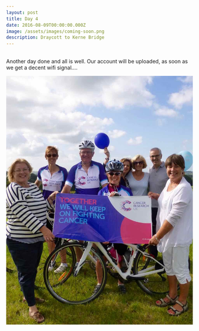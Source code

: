 ```yaml
---
layout: post
title: Day 4
date: 2016-08-09T00:00:00.000Z
image: /assets/images/coming-soon.png
description: Draycott to Kerne Bridge
---
```



<br>Another day done and all is well. Our account will be uploaded, as soon as we get a decent wifi signal….

![](/uploads/versions/p1100252---x----960-1280x---.jpg)